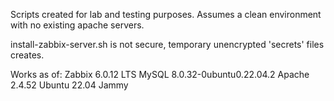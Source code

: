 Scripts created for lab and testing purposes. Assumes a clean environment with no existing apache servers.

install-zabbix-server.sh is not secure, temporary unencrypted 'secrets' files creates.

Works as of:
Zabbix 6.0.12 LTS
MySQL 8.0.32-0ubuntu0.22.04.2
Apache 2.4.52
Ubuntu 22.04 Jammy
